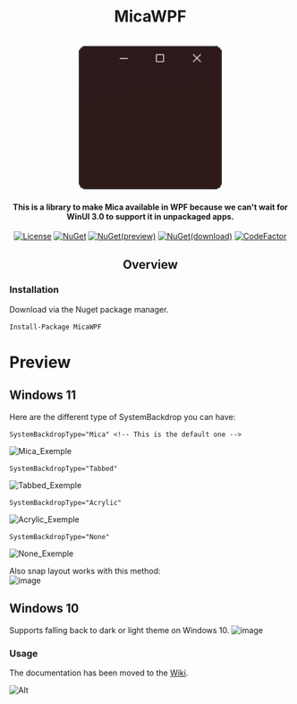 

<h1 align="center">MicaWPF</h1><br />
<div align="center"> 
<img src="./Logo/Logo178x178.png" width="256"/>
    </div>
<div align="center">
<h4>This is a library to make Mica available in WPF because we can't wait for WinUI 3.0 to support it in unpackaged apps.</h4>
    
[![License](https://img.shields.io/github/license/Simnico99/MicaWPF?style=flat)](https://github.com/Simnico99/MicaWPF/blob/main/LICENSE)
[![NuGet](https://img.shields.io/nuget/v/MicaWPF.svg?style=flat&logo=NuGet)](https://www.nuget.org/packages/MicaWPF/latest)
[![NuGet(preview)](https://img.shields.io/nuget/vpre/MicaWPF.svg?style=flat&logo=NuGet)](https://www.nuget.org/packages/MicaWPF/latest/prerelease)
[![NuGet(download)](https://img.shields.io/nuget/dt/MicaWPF.svg?style=flat&logo=NuGet)](https://www.nuget.org/packages/MicaWPF/)
[![CodeFactor](https://img.shields.io/codefactor/grade/github/Simnico99/MicaWPF/main?logo=codefactor&logoColor=%23ffff)](https://www.codefactor.io/repository/github/simnico99/micawpf/overview/main)
</div>

<h2 align="center">Overview</h2>

### Installation
Download via the Nuget package manager.
```nuget
Install-Package MicaWPF
```

# Preview
## Windows 11
Here are the different type of SystemBackdrop you can have:
```xaml
SystemBackdropType="Mica" <!-- This is the default one --> 
```
![Mica_Exemple](https://user-images.githubusercontent.com/80013536/146576610-09cdf07d-0170-4e48-b65d-6612fd7b31fb.png)
```xaml
SystemBackdropType="Tabbed"
```
![Tabbed_Exemple](https://user-images.githubusercontent.com/80013536/146576612-17d9084a-8f4b-4c57-b986-344d5ead40f4.png)
```xaml
SystemBackdropType="Acrylic"
```
![Acrylic_Exemple](https://user-images.githubusercontent.com/80013536/146576613-09eac8d0-44f7-41a4-b92a-4244802a7f18.png)
```xaml
SystemBackdropType="None"
```
![None_Exemple](https://user-images.githubusercontent.com/80013536/146576608-f4300db9-7a45-4bcd-ba13-c79160e2bca8.png)

Also snap layout works with this method:<br/>
![image](https://user-images.githubusercontent.com/80013536/139436498-ab330947-7df3-4c24-a382-3974ef554db2.png)

## Windows 10
Supports falling back to dark or light theme on Windows 10.
![image](https://user-images.githubusercontent.com/80013536/139864645-8a48016b-e369-4c9c-9ca9-73ee7fc10a07.png)<br/>

### Usage
The documentation has been moved to the [Wiki](https://github.com/Simnico99/MicaWPF/wiki).

![Alt](https://repobeats.axiom.co/api/embed/756130021d85947f6cd1d56b08c1f7b358e5d3a5.svg "Repobeats analytics image")
